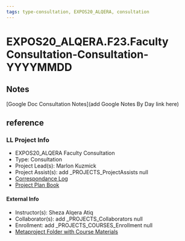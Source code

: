 ```yaml
---
tags: type-consultation, EXPOS20_ALQERA, consultation
---
```

# EXPOS20_ALQERA.F23.Faculty Consultation-Consultation-YYYYMMDD

## Notes
[Google Doc Consultation Notes](add Google Notes By Day link here)

## reference
### LL Project Info
* EXPOS20_ALQERA Faculty Consultation
* Type: Consultation
* Project Lead(s): Marlon Kuzmick
* Project Assist(s): add _PROJECTS_ProjectAssists null
* [Correspondance Log](https://drive.google.com/drive/folders/1pQaDaFOy2EAm-EMcYMqhOSx3VoFxPSSm?usp=drive_link)
* [Project Plan Book](https://hackmd.io/@ll-23-24/SkHVgbSC3)

#### External Info
* Instructor(s): Sheza Alqera Atiq
* Collaborator(s): add _PROJECTS_Collaborators null
* Enrollment: add _PROJECTS_COURSES_Enrollment null
* [Metaproject Folder with Course Materials](https://drive.google.com/drive/folders/1ozGrPIksE7mqd1_u4rXbuXDgyHlb0md3)

